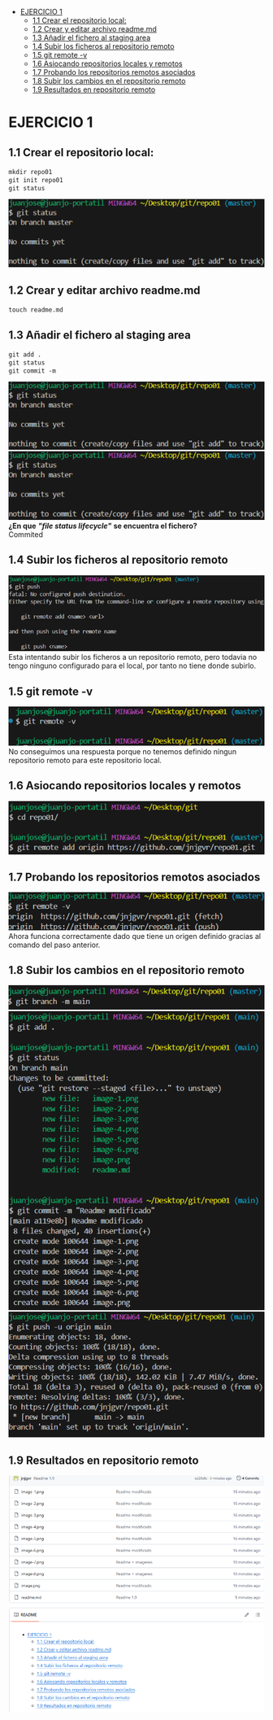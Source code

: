 - [EJERCICIO 1](#ejercicio-1)
  - [1.1 Crear el repositorio local:](#11-crear-el-repositorio-local)
  - [1.2 Crear y editar archivo readme.md](#12-crear-y-editar-archivo-readmemd)
  - [1.3 Añadir el fichero al staging area](#13-añadir-el-fichero-al-staging-area)
  - [1.4 Subir los ficheros al repositorio remoto](#14-subir-los-ficheros-al-repositorio-remoto)
  - [1.5 git remote -v](#15-git-remote--v)
  - [1.6 Asiocando repositorios locales y remotos](#16-asiocando-repositorios-locales-y-remotos)
  - [1.7 Probando los repositorios remotos asociados](#17-probando-los-repositorios-remotos-asociados)
  - [1.8 Subir los cambios en el repositorio remoto](#18-subir-los-cambios-en-el-repositorio-remoto)
  - [1.9 Resultados en repositorio remoto](#19-resultados-en-repositorio-remoto)

# EJERCICIO 1
## 1.1 Crear el repositorio local:
```
mkdir repo01
git init repo01
git status
```
![alt text](image-2.png)
## 1.2 Crear y editar archivo readme.md
```
touch readme.md
```
## 1.3 Añadir el fichero al staging area
```
git add .
git status
git commit -m
```
![alt text](image-3.png)  
![alt text](image-4.png)
__¿En que__ ___"file status lifecycle"___ __se encuentra el fichero?__  
Commited
## 1.4 Subir los ficheros al repositorio remoto
![alt text](image.png)  Esta intentando subir los ficheros a un repositorio remoto, pero todavia no tengo ninguno configurado para el local, por tanto no tiene donde subirlo.

## 1.5 git remote -v
![alt text](image-1.png)  
No conseguimos una respuesta porque no tenemos definido ningun repositorio remoto para este repositorio local.
## 1.6 Asiocando repositorios locales y remotos
![alt text](image-5.png)
## 1.7 Probando los repositorios remotos asociados
![alt text](image-6.png)  
Ahora funciona correctamente dado que tiene un origen definido gracias al comando del paso anterior.
## 1.8 Subir los cambios en el repositorio remoto
![alt text](image-7.png)
![alt text](image-8.png)
![alt text](image-10.png)
## 1.9 Resultados en repositorio remoto
![alt text](image-9.png)